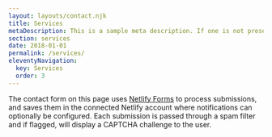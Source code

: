 ```yaml
---
layout: layouts/contact.njk
title: Services
metaDescription: This is a sample meta description. If one is not present in your page/post's front matter, the default metadata.description will be used instead.
section: services
date: 2018-01-01
permalink: /services/
eleventyNavigation:
  key: Services
  order: 3
---
```

The contact form on this page uses [Netlify Forms](https://www.netlify.com/docs/form-handling/) to process submissions,
and saves them in the connected Netlify account where notifications can
optionally be configured. Each submission is passed through a spam filter and
if flagged, will display a CAPTCHA challenge to the user.
